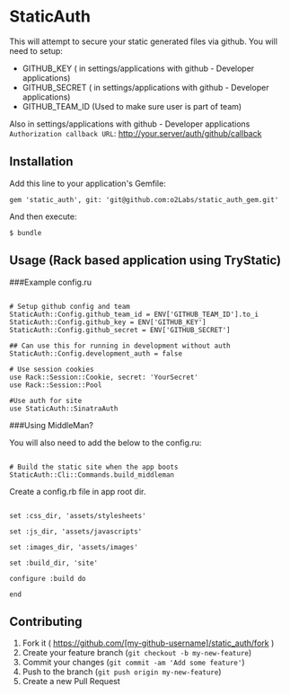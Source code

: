 # StaticAuth

This will attempt to secure your static generated files via github.
You will need to setup:

  - GITHUB_KEY ( in settings/applications with github - Developer applications)
  - GITHUB_SECRET ( in settings/applications with github - Developer applications)
  - GITHUB_TEAM_ID (Used to make sure user is part of team)

Also in settings/applications with github - Developer applications
`Authorization callback URL`: http://your.server/auth/github/callback

## Installation

Add this line to your application's Gemfile:

    gem 'static_auth', git: 'git@github.com:o2Labs/static_auth_gem.git'

And then execute:

    $ bundle

## Usage (Rack based application using TryStatic)

###Example config.ru

```

# Setup github config and team
StaticAuth::Config.github_team_id = ENV['GITHUB_TEAM_ID'].to_i
StaticAuth::Config.github_key = ENV['GITHUB_KEY']
StaticAuth::Config.github_secret = ENV['GITHUB_SECRET']

## Can use this for running in development without auth
StaticAuth::Config.development_auth = false

# Use session cookies
use Rack::Session::Cookie, secret: 'YourSecret'
use Rack::Session::Pool

#Use auth for site
use StaticAuth::SinatraAuth

```


###Using MiddleMan?

You will also need to add the below to the config.ru:

```

# Build the static site when the app boots
StaticAuth::Cli::Commands.build_middleman

```

Create a config.rb file in app root dir.


```

set :css_dir, 'assets/stylesheets'

set :js_dir, 'assets/javascripts'

set :images_dir, 'assets/images'

set :build_dir, 'site'

configure :build do

end

```

## Contributing

1. Fork it ( https://github.com/[my-github-username]/static_auth/fork )
2. Create your feature branch (`git checkout -b my-new-feature`)
3. Commit your changes (`git commit -am 'Add some feature'`)
4. Push to the branch (`git push origin my-new-feature`)
5. Create a new Pull Request
